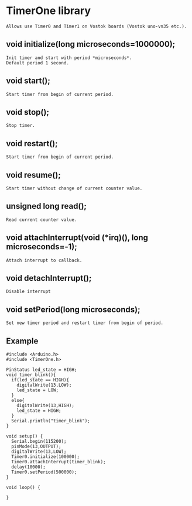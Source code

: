 # TimerOne library
    Allows use Timer0 and Timer1 on Vostok boards (Vostok uno-vn35 etc.). 
## void initialize(long microseconds=1000000);
    Init timer and start with period *microseconds*.  
    Default period 1 second.
## void start();
    Start timer from begin of current period.
## void stop();
    Stop timer.
## void restart();
    Start timer from begin of current period.
## void resume();
    Start timer without change of current counter value.
## unsigned long read();
    Read current counter value.
## void attachInterrupt(void (*irq)(), long microseconds=-1);
    Attach interrupt to callback.
## void detachInterrupt();
    Disable interrupt
## void setPeriod(long microseconds);
    Set new timer period and restart timer from begin of period.

## Example 

```
#include <Arduino.h>
#include <TimerOne.h>

PinStatus led_state = HIGH;
void timer_blink(){
  if(led_state == HIGH){
    digitalWrite(13,LOW);
    led_state = LOW;
  }
  else{
    digitalWrite(13,HIGH);
    led_state = HIGH;
  }
  Serial.println("timer_blink");
}

void setup() {
  Serial.begin(115200);
  pinMode(13,OUTPUT);
  digitalWrite(13,LOW);
  Timer0.initialize(100000);
  Timer0.attachInterrupt(timer_blink);
  delay(10000);
  Timer0.setPeriod(500000);
}

void loop() {
  
}
```